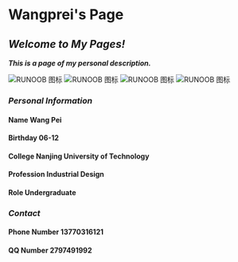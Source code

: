 # Wangprei's Page

## ___Welcome to My Pages!___

___This is a page of my personal description.___

![RUNOOB 图标](https://wxt.sinaimg.cn/thumb300/6fa6f4e3ly1gktaby0ptyj24px3qge83.jpg?tags=%5B%5D "RUNOOB")
![RUNOOB 图标](https://wxt.sinaimg.cn/thumb300/6fa6f4e3ly1gktct7temij23g62pge82.jpg?tags=%5B%5D "RUNOOB")
![RUNOOB 图标](https://wxt.sinaimg.cn/thumb300/6fa6f4e3ly1gktcta4kmmj25eu3qv1kz.jpg?tags=%5B%5D "RUNOOB")
![RUNOOB 图标](https://wxt.sinaimg.cn/thumb300/6fa6f4e3ly1gktac0it9dj23sx3t4u0y.jpg?tags=%5B%5D "RUNOOB")


### ___Personal Information___

#### Name **Wang Pei**
#### Birthday 06-12
#### College **Nanjing University of Technology**
#### Profession **Industrial Design**
#### Role **Undergraduate**

### ___Contact___

#### Phone Number **13770316121**
#### QQ Number 2797491992
